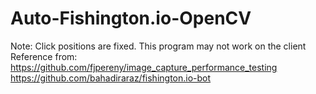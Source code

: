 # Auto-Fishington.io-OpenCV
Note: Click positions are fixed. This program may not work on the client
Reference from: 
https://github.com/fjpereny/image_capture_performance_testing
https://github.com/bahadiraraz/fishington.io-bot
